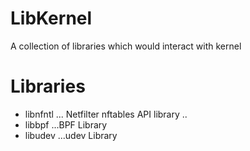 # LibKernel
A collection of libraries which would interact with kernel

# Libraries
* libnfntl
... Netfilter nftables API library ..
* libbpf
  ...BPF Library
* libudev
  ...udev Library
